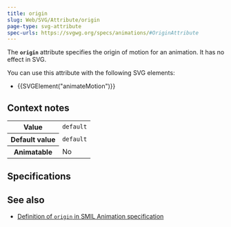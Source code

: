 ```yaml
---
title: origin
slug: Web/SVG/Attribute/origin
page-type: svg-attribute
spec-urls: https://svgwg.org/specs/animations/#OriginAttribute
---
```




The **`origin`** attribute specifies the origin of motion for an animation. It has no effect in SVG.

You can use this attribute with the following SVG elements:

- {{SVGElement("animateMotion")}}

## Context notes

<table class="properties">
  <tbody>
    <tr>
      <th scope="row">Value</th>
      <td><code>default</code></td>
    </tr>
    <tr>
      <th scope="row">Default value</th>
      <td><code>default</code></td>
    </tr>
    <tr>
      <th scope="row">Animatable</th>
      <td>No</td>
    </tr>
  </tbody>
</table>

## Specifications



## See also

- [Definition of `origin` in SMIL Animation specification](https://www.w3.org/TR/smil-animation/#MotionOriginAttribute)
